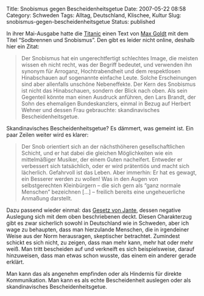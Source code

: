 Title: Snobismus gegen Bescheidenheitsgetue
Date: 2007-05-22 08:58
Category: Schweden
Tags: Alltag, Deutschland, Klischee, Kultur
Slug: snobismus-gegen-bescheidenheitsgetue
Status: published

In ihrer Mai-Ausgabe hatte die [Titanic](http://www.titanic-magazin.de/)
einen Text von [Max Goldt](http://de.wikipedia.org/wiki/Max_Goldt) mit
dem Titel “Sodbrennen und Snobismus”. Den gibt es leider nicht online,
deshalb hier ein Zitat:

> Der Snobismus hat ein ungerechtfertigt schlechtes Image, die meisten
> wissen eh nicht recht, was der Begriff bedeutet, und verwenden ihn
> synonym für Arroganz, Hochtrabendheit und dem respektlosen
> Hinabschauen auf sogenannte einfache Leute. Solche Erscheinungen sind
> aber allenfalls unschöne Nebeneffekte. Der Kern des Snobismus ist
> nicht das Hinabschauen, sondern der Blick nach oben. Als sein
> Gegenteil könnte man einen Ausdruck anführen, den Lars Brandt, der
> Sohn des ehemaligen Bundeskanzlers, einmal in Bezug auf Herbert Wehner
> und dessen Frau gebrauchte: skandinavisches Bescheidenheitsgetue.

Skandinavisches Bescheidenheitsgetue? Es dämmert, was gemeint ist. Ein
paar Zeilen weiter wird es klarer:

> Der Snob orientiert sich an der nächsthöheren gesellschaftlichen
> Schicht, und er hat dabei die gleichen Möglichkeiten wie ein
> mittelmäßiger Musiker, der einem Guten nacheifert. Entweder er
> verbessert sich tatsächlich, oder er wird prätentiös und macht sich
> lächerlich. Gefahrvoll ist das Leben. Aber immerhin: Er hat es gewagt,
> ein Besserer werden zu wollen! Was in den Augen von selbstgerechten
> Kleinbürgern – die sich gern als “ganz normale Menschen” bezeichnen
> [...] – freilich bereits eine ungeheuerliche Anmaßung darstellt.

Dazu passend wieder einmal: das [Gesetz von
Jante](http://www.fiket.de/2006/05/07/wort-der-woche-jantelagen/),
dessen negative Auslegung sich mit dem oben beschriebenen deckt. Diesen
Charakterzug gibt es zwar sicherlich sowohl in Deutschland wie in
Schweden, aber ich wage zu behaupten, dass man hierzulande Menschen, die
in irgendeiner Weise aus der Norm herausragen, skeptischer betrachtet.
Zumindest schickt es sich nicht, zu zeigen, dass man mehr kann, mehr hat
oder mehr weiß. Man tritt bescheiden auf und verkneift es sich
beispielsweise, darauf hinzuweisen, dass man etwas schon wusste, das
einem ein anderer gerade erklärt.

Man kann das als angenehm empfinden oder als Hindernis für direkte
Kommunikation. Man kann es als echte Bescheidenheit auslegen oder als
skandinavisches Bescheidenheitsgetue.

